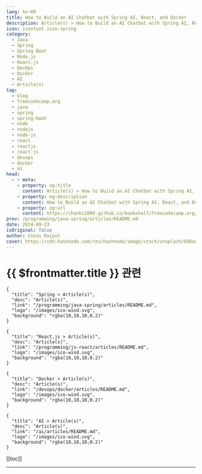 ```yaml
---
lang: ko-KR
title: How to Build an AI Chatbot with Spring AI, React, and Docker
description: Article(s) > How to Build an AI Chatbot with Spring AI, React, and Docker
icon: iconfont icon-spring
category: 
  - Java
  - Spring
  - Spring Boot
  - Node.js
  - React.js
  - DevOps
  - Docker
  - AI
  - Article(s)
tag: 
  - blog
  - freecodecamp.org
  - java
  - spring
  - spring-boot
  - node
  - nodejs
  - node-js
  - react
  - reactjs
  - react-js
  - devops
  - docker
  - ai
head:
  - - meta:
    - property: og:title
      content: Article(s) > How to Build an AI Chatbot with Spring AI, React, and Docker
    - property: og:description
      content: How to Build an AI Chatbot with Spring AI, React, and Docker
    - property: og:url
      content: https://chanhi2000.github.io/bookshelf/freecodecamp.org/ai-chatbot-with-spring-react-docker.html
prev: /programming/java-spring/articles/README.md
date: 2024-09-23
isOriginal: false
author: Vikas Rajput
cover: https://cdn.hashnode.com/res/hashnode/image/stock/unsplash/6UDansS-rPI/upload/d57a180a4cda63056c786838a71c6679.jpeg
---
```


# {{ $frontmatter.title }} 관련

```component VPCard
{
  "title": "Spring > Article(s)",
  "desc": "Article(s)",
  "link": "/programming/java-spring/articles/README.md",
  "logo": "/images/ico-wind.svg",
  "background": "rgba(10,10,10,0.2)"
}
```

```component VPCard
{
  "title": "React.js > Article(s)",
  "desc": "Article(s)",
  "link": "/programming/js-react/articles/README.md",
  "logo": "/images/ico-wind.svg",
  "background": "rgba(10,10,10,0.2)"
}
```

```component VPCard
{
  "title": "Docker > Article(s)",
  "desc": "Article(s)",
  "link": "/devops/docker/articles/README.md",
  "logo": "/images/ico-wind.svg",
  "background": "rgba(10,10,10,0.2)"
}
```

```component VPCard
{
  "title": "AI > Article(s)",
  "desc": "Article(s)",
  "link": "/ai/articles/README.md",
  "logo": "/images/ico-wind.svg",
  "background": "rgba(10,10,10,0.2)"
}
```

[[toc]]

---

<SiteInfo
  name="How to Build an AI Chatbot with Spring AI, React, and Docker"
  desc="Hey Java developers, I’ve got good news: Spring now has official support for building AI applications using the Spring AI module. In this tutorial, we’ll build a chatbot application using Spring Boot, React, Docker, and OpenAI. This app will let user..."
  url="https://freecodecamp.org/news/ai-chatbot-with-spring-react-docker/"
  logo="https://cdn.freecodecamp.org/universal/favicons/favicon.ico"
  preview="https://cdn.hashnode.com/res/hashnode/image/stock/unsplash/6UDansS-rPI/upload/d57a180a4cda63056c786838a71c6679.jpeg"/>

<!-- TODO: 작성 -->

<!-- 
<p>Hey Java developers, I’ve got good news: Spring now has official support for building AI applications using the <a target="_blank" href="https://spring.io/projects/spring-ai">Spring AI</a> module.</p>
<p>In this tutorial, we’ll build a chatbot application using <a target="_blank" href="https://spring.io/projects/spring-boot"><strong>Spring Boot</strong></a>, <a target="_blank" href="https://react.dev/"><strong>React</strong></a>, <a target="_blank" href="https://www.docker.com/"><strong>Docker</strong></a>, and <a target="_blank" href="https://openai.com/"><strong>OpenAI</strong></a>. This app will let users interact with an AI-powered chatbot, ask questions, and receive responses in real time.</p>
<p>The entire source code mentioned in this article is already available on the <a target="_blank" href="https://github.com/vikasrajputin/springboot-react-docker-chatbot">GitHub repository</a>. Feel free to give it a star and fork it to play around.</p>
<p>To give you an idea of what we’ll be building here, this is how the final application will look:</p>
<p><img src="https://cdn.hashnode.com/res/hashnode/image/upload/v1726657239698/5170bf73-b317-4281-bcd1-583454d4113f.png" alt="Chatbot App UI using Spring AI, React, Docker by Vikas Rajput" class="image--center mx-auto" width="729" height="883" loading="lazy"></p>
<p>Are you excited? Let’s build it from scratch!</p>
<h2 id="heading-table-of-contents"><strong>Table of Contents</strong></h2>
<ul>
<li><p><a class="post-section-overview" href="#heading-prerequisites">Prerequisites</a></p>
</li>
<li><p><a class="post-section-overview" href="#heading-get-your-openai-key">Get Your OpenAI key</a></p>
</li>
<li><p><a class="post-section-overview" href="#heading-build-the-rest-api-in-spring-boot">Build the REST API in Spring Boot</a></p>
</li>
<li><p><a class="post-section-overview" href="#heading-build-the-chatui-using-reactjs">Build the ChatUI using Reactjs</a></p>
</li>
<li><p><a class="post-section-overview" href="#heading-how-to-dockerize-the-application">How to Dockerize the Application</a></p>
</li>
<li><p><a class="post-section-overview" href="#heading-run-the-application">Run the Application</a></p>
</li>
<li><p><a class="post-section-overview" href="#heading-congratulations">Congratulations 🎉</a></p>
</li>
</ul>
<h2 id="heading-prerequisites"><strong>Prerequisites</strong></h2>
<p>Before we dive into building the chatbot, here are a few things you’ll need to be familiar with:</p>
<ol>
<li><p>Basic understanding of <strong>Java</strong> and <strong>Spring Boot</strong>.</p>
</li>
<li><p>Basic understanding of <strong>React</strong> and <strong>CSS</strong>.</p>
</li>
<li><p>Install <a target="_blank" href="https://jdk.java.net/java-se-ri/17-MR1">JDK</a>, <a target="_blank" href="https://docs.npmjs.com/downloading-and-installing-node-js-and-npm">Node Package Manager</a> and <a target="_blank" href="https://docs.docker.com/get-started/get-docker/">Docke</a><a target="_blank" href="https://docs.docker.com/desktop/">r</a> onto your machine.</p>
</li>
</ol>
<h2 id="heading-get-your-openai-key"><strong>Get Your OpenAI key</strong></h2>
<p>First, you’ll need to sign up for an <a target="_blank" href="https://platform.openai.com/">OpenAI</a> account if you don’t have one. Once signed in, you’ll be taken to the homepage.</p>
<p>In the top right corner, click the “Dashboard” menu. On the sidebar, click "API Keys," then click the "Create new secret key" button to generate your secret key:</p>
<p><img src="https://cdn.hashnode.com/res/hashnode/image/upload/v1726818120291/5f1681a0-fdbe-401e-ab4b-769fe38d7957.png" alt="How to generate your OpenAI key" class="image--center mx-auto" width="1903" height="537" loading="lazy"></p>
<p>Copy the secret key and save it somewhere safe, as you’ll need it later to connect your app to the OpenAI API.</p>
<p>You can go through the OpenAI <a target="_blank" href="https://platform.openai.com/docs/api-reference/authentication">API reference guide</a> to learn more about how to call the APIs, what requests it accepts, and the responses it gives.</p>
<h2 id="heading-build-the-rest-api-in-spring-boot"><strong>Build the REST API in Spring Boot</strong></h2>
<p>Let’s head over to the <a target="_blank" href="https://start.spring.io/">spring initializer</a> to generate the boilerplate code:</p>
<p><img src="https://cdn.hashnode.com/res/hashnode/image/upload/v1726662395429/cd4b07fd-2597-43bf-8038-1821003125bb.png" alt="Build Spring AI app using the spring initializer" class="image--center mx-auto" width="1511" height="883" loading="lazy"></p>
<p>You can give the group, artifact, name, description, and package you choose. We’ve used Maven as the built tool, Spring boot version 3.3.3, Jar as a packaging option, and Java version 17.</p>
<p>Hit the generate button and the zip will be downloaded. Unzip the files and import them as a Maven project into your favourite IDE (mine is Intellij).</p>
<h3 id="heading-configure-your-openai-key-in-spring">Configure your OpenAI key in Spring</h3>
<p>You can either use the existing <code>application.properties</code> file or create a <code>application.yaml</code> file. I love working with Yaml, so created a <code>application.yaml</code> file where I can place all my Spring Boot configurations.</p>
<p>Add the OpenAIKey, Model, and Temperature to your <code>application.yaml</code> file:</p>
<pre class="language-yaml" tabindex="0"><code class="language-yaml"><span class="token key atrule">spring</span><span class="token punctuation">:</span>
  <span class="token key atrule">ai</span><span class="token punctuation">:</span>
    <span class="token key atrule">openai</span><span class="token punctuation">:</span>
      <span class="token key atrule">chat</span><span class="token punctuation">:</span>
        <span class="token key atrule">options</span><span class="token punctuation">:</span>
          <span class="token key atrule">model</span><span class="token punctuation">:</span> <span class="token string">"gpt-3.5-turbo"</span>
          <span class="token key atrule">temperature</span><span class="token punctuation">:</span> <span class="token string">"0.7"</span>
      <span class="token key atrule">key</span><span class="token punctuation">:</span> <span class="token string">"PUT YOUR OPEN_API_KEY HERE"</span>
</code></pre>
<p>A similar configuration in <code>application.properties</code> may look like as follows:</p>
<pre class="language-basic" tabindex="0"><code class="language-basic">spring.ai.openai.chat.options.model<span class="token operator">=</span>gpt<span class="token operator">-</span><span class="token number">3.5</span><span class="token operator">-</span>turbo
spring.ai.openai.chat.options.temperature<span class="token operator">=</span><span class="token number">0.7</span>
spring.ai.openai.<span class="token keyword">key</span><span class="token operator">=</span><span class="token string">"PUT YOUR OPEN_API_KEY HERE"</span>
</code></pre>
<h3 id="heading-build-the-chatcontroller">Build the ChatController</h3>
<p>Let’s create a <code>GET</code> API with the URL <code>/ai/chat/string</code> and a method to handle the logic:</p>
<pre class="language-java" tabindex="0"><code class="language-java"><span class="token annotation punctuation">@RestController</span>
<span class="token keyword">public</span> <span class="token keyword">class</span> <span class="token class-name">ChatController</span> <span class="token punctuation">{</span>

    <span class="token annotation punctuation">@Autowired</span>
    <span class="token keyword">private</span> <span class="token keyword">final</span> <span class="token class-name">OpenAiChatModel</span> chatModel<span class="token punctuation">;</span>

    <span class="token annotation punctuation">@GetMapping</span><span class="token punctuation">(</span><span class="token string">"/ai/chat/string"</span><span class="token punctuation">)</span>
    <span class="token keyword">public</span> <span class="token class-name">Flux</span><span class="token generics"><span class="token punctuation">&lt;</span><span class="token class-name">String</span><span class="token punctuation">&gt;</span></span> <span class="token function">generateString</span><span class="token punctuation">(</span><span class="token annotation punctuation">@RequestParam</span><span class="token punctuation">(</span>value <span class="token operator">=</span> <span class="token string">"message"</span><span class="token punctuation">,</span> defaultValue <span class="token operator">=</span> <span class="token string">"Tell me a joke"</span><span class="token punctuation">)</span> <span class="token class-name">String</span> message<span class="token punctuation">)</span> <span class="token punctuation">{</span>
        <span class="token keyword">return</span> chatModel<span class="token punctuation">.</span><span class="token function">stream</span><span class="token punctuation">(</span>message<span class="token punctuation">)</span><span class="token punctuation">;</span>
    <span class="token punctuation">}</span>
<span class="token punctuation">}</span>
</code></pre>
<ul>
<li><p>First, we’re adding <code>@RestController</code> to mark the <code>ChatController</code> class as our spring controller</p>
</li>
<li><p>Then, we’re injecting the dependency for the <code>OpenAiChatModel</code> class. It comes out of the box as part of the Spring AI dependency we’ve used.</p>
</li>
<li><p>The <code>OpenAiChatModel</code> comes with a method <code>stream(message)</code> which accepts the prompt as <code>String</code> and returns a <code>String</code> response (technically it’s a <code>Flux</code> of <code>String</code> as we’ve used a Reactive version of the same method).</p>
</li>
<li><p>Internally, <code>OpenAiChatModel.stream(message)</code> will call the OpenAI API and fetch the response from there. The OpenAI call will use the configuration steps mentioned in your <code>application.yaml</code> file, so make sure to use a valid OpenAI key.</p>
</li>
<li><p>We’ve created a method to handle the GET API call, which accepts the message and returns <code>Flux&lt;String&gt;</code> as the response.</p>
</li>
</ul>
<h3 id="heading-build-run-and-test-the-rest-api">Build, Run, and Test the REST API</h3>
<p>Use the maven commands to build and run the Spring Boot application:</p>
<pre class="language-bash" tabindex="0"><code class="language-bash">./mvnw clean <span class="token function">install</span> spring-boot:run
</code></pre>
<p>Ideally, it will run on a <code>8080</code> port unless you’ve customized the port. Make sure to keep that port free to successfully run the application.</p>
<p>You can either use <a target="_blank" href="https://www.postman.com/">Postman</a> or the <a target="_blank" href="https://curl.se/">Curl</a> command to test your REST API:</p>
<pre class="language-bash" tabindex="0"><code class="language-bash"><span class="token function">curl</span> <span class="token parameter variable">--location</span> <span class="token string">'http://localhost:8080/ai/chat/string?message=How%20are%20you%3F'</span>
</code></pre>
<h2 id="heading-build-the-chatui-using-reactjs">Build the ChatUI using React.js</h2>
<p>We will be making it super simple and easy for the sake of this tutorial, so pardon me if I don’t follow any React best practices.</p>
<h3 id="heading-create-appjs-to-manage-the-chatui-form">Create <code>App.js</code> to Manage the ChatUI Form</h3>
<p>We’ll be using <code>useState</code> to manage the state:</p>
<pre class="language-js" tabindex="0"><code class="language-js"><span class="token keyword">const</span> <span class="token punctuation">[</span>messages<span class="token punctuation">,</span> setMessages<span class="token punctuation">]</span> <span class="token operator">=</span> <span class="token function">useState</span><span class="token punctuation">(</span><span class="token punctuation">[</span><span class="token punctuation">]</span><span class="token punctuation">)</span><span class="token punctuation">;</span>
<span class="token keyword">const</span> <span class="token punctuation">[</span>input<span class="token punctuation">,</span> setInput<span class="token punctuation">]</span> <span class="token operator">=</span> <span class="token function">useState</span><span class="token punctuation">(</span><span class="token string">''</span><span class="token punctuation">)</span><span class="token punctuation">;</span>
<span class="token keyword">const</span> <span class="token punctuation">[</span>loading<span class="token punctuation">,</span> setLoading<span class="token punctuation">]</span> <span class="token operator">=</span> <span class="token function">useState</span><span class="token punctuation">(</span><span class="token boolean">false</span><span class="token punctuation">)</span><span class="token punctuation">;</span>
</code></pre>
<ul>
<li><p><code>messages</code>: It will store all the messages in the chat. Each message has a <code>text</code> and a <code>sender</code> (either 'user' or 'ai').</p>
</li>
<li><p><code>input</code>: To hold what the user is typing in the text box.</p>
</li>
<li><p><code>loading</code>: This state is set to <code>true</code> while the chatbot is waiting for a response from the AI, and <code>false</code> when the response is received.</p>
</li>
</ul>
<p>Let’s create a function <code>handleSend</code> and call it when the user sends a message by clicking a button or pressing Enter:</p>
<pre class="language-js" tabindex="0"><code class="language-js"><span class="token keyword">const</span> <span class="token function-variable function">handleSend</span> <span class="token operator">=</span> <span class="token keyword">async</span> <span class="token punctuation">(</span><span class="token punctuation">)</span> <span class="token operator">=&gt;</span> <span class="token punctuation">{</span>
    <span class="token keyword">if</span> <span class="token punctuation">(</span>input<span class="token punctuation">.</span><span class="token function">trim</span><span class="token punctuation">(</span><span class="token punctuation">)</span> <span class="token operator">===</span> <span class="token string">''</span><span class="token punctuation">)</span> <span class="token keyword">return</span><span class="token punctuation">;</span>

    <span class="token keyword">const</span> newMessage <span class="token operator">=</span> <span class="token punctuation">{</span> <span class="token literal-property property">text</span><span class="token operator">:</span> input<span class="token punctuation">,</span> <span class="token literal-property property">sender</span><span class="token operator">:</span> <span class="token string">'user'</span> <span class="token punctuation">}</span><span class="token punctuation">;</span>
    <span class="token function">setMessages</span><span class="token punctuation">(</span><span class="token punctuation">[</span><span class="token operator">...</span>messages<span class="token punctuation">,</span> newMessage<span class="token punctuation">]</span><span class="token punctuation">)</span><span class="token punctuation">;</span>
    <span class="token function">setInput</span><span class="token punctuation">(</span><span class="token string">''</span><span class="token punctuation">)</span><span class="token punctuation">;</span>
    <span class="token function">setLoading</span><span class="token punctuation">(</span><span class="token boolean">true</span><span class="token punctuation">)</span><span class="token punctuation">;</span>

    <span class="token keyword">try</span> <span class="token punctuation">{</span>
        <span class="token keyword">const</span> response <span class="token operator">=</span> <span class="token keyword">await</span> axios<span class="token punctuation">.</span><span class="token function">get</span><span class="token punctuation">(</span><span class="token string">'http://localhost:8080/ai/chat/string?message='</span> <span class="token operator">+</span> input<span class="token punctuation">)</span><span class="token punctuation">;</span>
        <span class="token keyword">const</span> aiMessage <span class="token operator">=</span> <span class="token punctuation">{</span> <span class="token literal-property property">text</span><span class="token operator">:</span> response<span class="token punctuation">.</span>data<span class="token punctuation">,</span> <span class="token literal-property property">sender</span><span class="token operator">:</span> <span class="token string">'ai'</span> <span class="token punctuation">}</span><span class="token punctuation">;</span>
        <span class="token function">setMessages</span><span class="token punctuation">(</span><span class="token punctuation">[</span><span class="token operator">...</span>messages<span class="token punctuation">,</span> newMessage<span class="token punctuation">,</span> aiMessage<span class="token punctuation">]</span><span class="token punctuation">)</span><span class="token punctuation">;</span>
    <span class="token punctuation">}</span> <span class="token keyword">catch</span> <span class="token punctuation">(</span>error<span class="token punctuation">)</span> <span class="token punctuation">{</span>
        console<span class="token punctuation">.</span><span class="token function">error</span><span class="token punctuation">(</span><span class="token string">"Error fetching AI response"</span><span class="token punctuation">,</span> error<span class="token punctuation">)</span><span class="token punctuation">;</span>
    <span class="token punctuation">}</span> <span class="token keyword">finally</span> <span class="token punctuation">{</span>
        <span class="token function">setLoading</span><span class="token punctuation">(</span><span class="token boolean">false</span><span class="token punctuation">)</span><span class="token punctuation">;</span>
    <span class="token punctuation">}</span>
<span class="token punctuation">}</span><span class="token punctuation">;</span>
</code></pre>
<p>Here’s what happens step by step:</p>
<ul>
<li><p><strong>Check empty input</strong>: If the input field is empty, the function returns early (nothing is sent).</p>
</li>
<li><p><strong>New message from the user</strong>: A new message is added to the <code>messages</code> array. This message has the <code>text</code> (whatever the user typed) and is marked as being sent by the 'user'.</p>
</li>
<li><p><strong>Reset input</strong>: The input field is cleared after the message is sent.</p>
</li>
<li><p><strong>Start loading</strong>: While waiting for the AI to respond, <code>loading</code> is set to <code>true</code> to show a loading indicator.</p>
</li>
<li><p><strong>Make API request</strong>: The code is used <code>axios</code> to request the AI chatbot API, passing the user's message. When the response comes back, a new message from the AI is added to the chat.</p>
</li>
<li><p><strong>Error handling</strong>: If there is a problem getting the AI’s response, an error is logged to the console.</p>
</li>
<li><p><strong>Stop loading</strong>: Finally, the loading state is turned off.</p>
</li>
</ul>
<p>Let’s write a function to update the <code>input</code> state whenever the user types something in the input field:</p>
<pre class="language-js" tabindex="0"><code class="language-js"><span class="token keyword">const</span> <span class="token function-variable function">handleInputChange</span> <span class="token operator">=</span> <span class="token punctuation">(</span><span class="token parameter">e</span><span class="token punctuation">)</span> <span class="token operator">=&gt;</span> <span class="token punctuation">{</span>
    <span class="token function">setInput</span><span class="token punctuation">(</span>e<span class="token punctuation">.</span>target<span class="token punctuation">.</span>value<span class="token punctuation">)</span><span class="token punctuation">;</span>
<span class="token punctuation">}</span><span class="token punctuation">;</span>
</code></pre>
<p>Next, let’s create a function to check if the user presses the Enter key. If they do, it calls <code>handleSend()</code> to send the message:</p>
<pre class="language-js" tabindex="0"><code class="language-js"><span class="token keyword">const</span> <span class="token function-variable function">handleKeyPress</span> <span class="token operator">=</span> <span class="token punctuation">(</span><span class="token parameter">e</span><span class="token punctuation">)</span> <span class="token operator">=&gt;</span> <span class="token punctuation">{</span>
    <span class="token keyword">if</span> <span class="token punctuation">(</span>e<span class="token punctuation">.</span>key <span class="token operator">===</span> <span class="token string">'Enter'</span><span class="token punctuation">)</span> <span class="token punctuation">{</span>
        <span class="token function">handleSend</span><span class="token punctuation">(</span><span class="token punctuation">)</span><span class="token punctuation">;</span>
    <span class="token punctuation">}</span>
<span class="token punctuation">}</span><span class="token punctuation">;</span>
</code></pre>
<p>Now let’s create UI elements to render the chat messages:</p>
<pre class="language-js" tabindex="0"><code class="language-js"><span class="token punctuation">{</span>messages<span class="token punctuation">.</span><span class="token function">map</span><span class="token punctuation">(</span><span class="token punctuation">(</span><span class="token parameter">message<span class="token punctuation">,</span> index</span><span class="token punctuation">)</span> <span class="token operator">=&gt;</span> <span class="token punctuation">(</span>
    <span class="token operator">&lt;</span>div key<span class="token operator">=</span><span class="token punctuation">{</span>index<span class="token punctuation">}</span> className<span class="token operator">=</span><span class="token punctuation">{</span><span class="token template-string"><span class="token template-punctuation string">`</span><span class="token string">message-container </span><span class="token interpolation"><span class="token interpolation-punctuation punctuation">${</span>message<span class="token punctuation">.</span>sender<span class="token interpolation-punctuation punctuation">}</span></span><span class="token template-punctuation string">`</span></span><span class="token punctuation">}</span><span class="token operator">&gt;</span>
        <span class="token operator">&lt;</span>img
            src<span class="token operator">=</span><span class="token punctuation">{</span>message<span class="token punctuation">.</span>sender <span class="token operator">===</span> <span class="token string">'user'</span> <span class="token operator">?</span> <span class="token string">'user-icon.png'</span> <span class="token operator">:</span> <span class="token string">'ai-assistant.png'</span><span class="token punctuation">}</span>
            alt<span class="token operator">=</span><span class="token punctuation">{</span><span class="token template-string"><span class="token template-punctuation string">`</span><span class="token interpolation"><span class="token interpolation-punctuation punctuation">${</span>message<span class="token punctuation">.</span>sender<span class="token interpolation-punctuation punctuation">}</span></span><span class="token string"> avatar</span><span class="token template-punctuation string">`</span></span><span class="token punctuation">}</span>
            className<span class="token operator">=</span><span class="token string">"avatar"</span>
        <span class="token operator">/</span><span class="token operator">&gt;</span>
        <span class="token operator">&lt;</span>div className<span class="token operator">=</span><span class="token punctuation">{</span><span class="token template-string"><span class="token template-punctuation string">`</span><span class="token string">message </span><span class="token interpolation"><span class="token interpolation-punctuation punctuation">${</span>message<span class="token punctuation">.</span>sender<span class="token interpolation-punctuation punctuation">}</span></span><span class="token template-punctuation string">`</span></span><span class="token punctuation">}</span><span class="token operator">&gt;</span>
            <span class="token punctuation">{</span>message<span class="token punctuation">.</span>text<span class="token punctuation">}</span>
        <span class="token operator">&lt;</span><span class="token operator">/</span>div<span class="token operator">&gt;</span>
    <span class="token operator">&lt;</span><span class="token operator">/</span>div<span class="token operator">&gt;</span>
<span class="token punctuation">)</span><span class="token punctuation">)</span><span class="token punctuation">}</span>
</code></pre>
<p>This block renders all the messages in the chat:</p>
<ul>
<li><p><strong>Mapping through messages</strong>: Each message is displayed as a <code>div</code> using <code>.map()</code>.</p>
</li>
<li><p><strong>Message styling</strong>: The class name of the message changes based on who the sender is (<code>user</code> or <code>ai</code>), making it clear who sent the message.</p>
</li>
<li><p><strong>Avatar images</strong>: Each message shows a small avatar, with a different image for the user and the AI.</p>
</li>
</ul>
<p>Let’s create some logic to show the loader based on a flag:</p>
<pre class="language-js" tabindex="0"><code class="language-js"><span class="token punctuation">{</span>loading <span class="token operator">&amp;&amp;</span> <span class="token punctuation">(</span>
    <span class="token operator">&lt;</span>div className<span class="token operator">=</span><span class="token string">"message-container ai"</span><span class="token operator">&gt;</span>
        <span class="token operator">&lt;</span>img src<span class="token operator">=</span><span class="token string">"ai-assistant.png"</span> alt<span class="token operator">=</span><span class="token string">"AI avatar"</span> className<span class="token operator">=</span><span class="token string">"avatar"</span> <span class="token operator">/</span><span class="token operator">&gt;</span>
        <span class="token operator">&lt;</span>div className<span class="token operator">=</span><span class="token string">"message ai"</span><span class="token operator">&gt;</span><span class="token operator">...</span><span class="token operator">&lt;</span><span class="token operator">/</span>div<span class="token operator">&gt;</span>
    <span class="token operator">&lt;</span><span class="token operator">/</span>div<span class="token operator">&gt;</span>
<span class="token punctuation">)</span><span class="token punctuation">}</span>
</code></pre>
<p>While the AI is thinking (when <code>loading</code> is <code>true</code>), we show a loading message (<code>...</code>) so the user knows a response is coming soon.</p>
<p>At last, create a button to click the message send button:</p>
<pre class="language-jsx" tabindex="0"><code class="language-jsx"><span class="token tag"><span class="token tag"><span class="token punctuation">&lt;</span>button</span> <span class="token attr-name">onClick</span><span class="token script language-javascript"><span class="token script-punctuation punctuation">=</span><span class="token punctuation">{</span>handleSend<span class="token punctuation">}</span></span><span class="token punctuation">&gt;</span></span><span class="token plain-text">
    </span><span class="token tag"><span class="token tag"><span class="token punctuation">&lt;</span><span class="token class-name">FaPaperPlane</span></span> <span class="token punctuation">/&gt;</span></span><span class="token plain-text">
</span><span class="token tag"><span class="token tag"><span class="token punctuation">&lt;/</span>button</span><span class="token punctuation">&gt;</span></span>
</code></pre>
<p>This button triggers the <code>handleSend()</code> function when clicked. The icon used here is a <a target="_blank" href="https://react-icons.github.io/react-icons/icons/fa/">paper plane</a>, which is common for "send" buttons.</p>
<p>The full <code>Chatbot.js</code> looks as below:</p>
<pre class="language-javascript" tabindex="0"><code class="language-javascript"><span class="token keyword">import</span> React<span class="token punctuation">,</span> <span class="token punctuation">{</span> useState <span class="token punctuation">}</span> <span class="token keyword">from</span> <span class="token string">'react'</span><span class="token punctuation">;</span>
<span class="token keyword">import</span> axios <span class="token keyword">from</span> <span class="token string">'axios'</span><span class="token punctuation">;</span>
<span class="token keyword">import</span> <span class="token punctuation">{</span> FaPaperPlane <span class="token punctuation">}</span> <span class="token keyword">from</span> <span class="token string">'react-icons/fa'</span><span class="token punctuation">;</span>
<span class="token keyword">import</span> <span class="token string">'./Chatbot.css'</span><span class="token punctuation">;</span>

<span class="token keyword">const</span> <span class="token function-variable function">Chatbot</span> <span class="token operator">=</span> <span class="token punctuation">(</span><span class="token punctuation">)</span> <span class="token operator">=&gt;</span> <span class="token punctuation">{</span>
    <span class="token keyword">const</span> <span class="token punctuation">[</span>messages<span class="token punctuation">,</span> setMessages<span class="token punctuation">]</span> <span class="token operator">=</span> <span class="token function">useState</span><span class="token punctuation">(</span><span class="token punctuation">[</span><span class="token punctuation">]</span><span class="token punctuation">)</span><span class="token punctuation">;</span>
    <span class="token keyword">const</span> <span class="token punctuation">[</span>input<span class="token punctuation">,</span> setInput<span class="token punctuation">]</span> <span class="token operator">=</span> <span class="token function">useState</span><span class="token punctuation">(</span><span class="token string">''</span><span class="token punctuation">)</span><span class="token punctuation">;</span>
    <span class="token keyword">const</span> <span class="token punctuation">[</span>loading<span class="token punctuation">,</span> setLoading<span class="token punctuation">]</span> <span class="token operator">=</span> <span class="token function">useState</span><span class="token punctuation">(</span><span class="token boolean">false</span><span class="token punctuation">)</span><span class="token punctuation">;</span>

    <span class="token keyword">const</span> <span class="token function-variable function">handleSend</span> <span class="token operator">=</span> <span class="token keyword">async</span> <span class="token punctuation">(</span><span class="token punctuation">)</span> <span class="token operator">=&gt;</span> <span class="token punctuation">{</span>
        <span class="token keyword">if</span> <span class="token punctuation">(</span>input<span class="token punctuation">.</span><span class="token function">trim</span><span class="token punctuation">(</span><span class="token punctuation">)</span> <span class="token operator">===</span> <span class="token string">''</span><span class="token punctuation">)</span> <span class="token keyword">return</span><span class="token punctuation">;</span>

        <span class="token keyword">const</span> newMessage <span class="token operator">=</span> <span class="token punctuation">{</span> <span class="token literal-property property">text</span><span class="token operator">:</span> input<span class="token punctuation">,</span> <span class="token literal-property property">sender</span><span class="token operator">:</span> <span class="token string">'user'</span> <span class="token punctuation">}</span><span class="token punctuation">;</span>
        <span class="token function">setMessages</span><span class="token punctuation">(</span><span class="token punctuation">[</span><span class="token operator">...</span>messages<span class="token punctuation">,</span> newMessage<span class="token punctuation">]</span><span class="token punctuation">)</span><span class="token punctuation">;</span>
        <span class="token function">setInput</span><span class="token punctuation">(</span><span class="token string">''</span><span class="token punctuation">)</span><span class="token punctuation">;</span>
        <span class="token function">setLoading</span><span class="token punctuation">(</span><span class="token boolean">true</span><span class="token punctuation">)</span><span class="token punctuation">;</span>

        <span class="token keyword">try</span> <span class="token punctuation">{</span>
            <span class="token keyword">const</span> response <span class="token operator">=</span> <span class="token keyword">await</span> axios<span class="token punctuation">.</span><span class="token function">get</span><span class="token punctuation">(</span><span class="token string">'http://localhost:8080/ai/chat/string?message='</span> <span class="token operator">+</span> input<span class="token punctuation">)</span><span class="token punctuation">;</span>
            <span class="token keyword">const</span> aiMessage <span class="token operator">=</span> <span class="token punctuation">{</span> <span class="token literal-property property">text</span><span class="token operator">:</span> response<span class="token punctuation">.</span>data<span class="token punctuation">,</span> <span class="token literal-property property">sender</span><span class="token operator">:</span> <span class="token string">'ai'</span> <span class="token punctuation">}</span><span class="token punctuation">;</span>
            <span class="token function">setMessages</span><span class="token punctuation">(</span><span class="token punctuation">[</span><span class="token operator">...</span>messages<span class="token punctuation">,</span> newMessage<span class="token punctuation">,</span> aiMessage<span class="token punctuation">]</span><span class="token punctuation">)</span><span class="token punctuation">;</span>
        <span class="token punctuation">}</span> <span class="token keyword">catch</span> <span class="token punctuation">(</span>error<span class="token punctuation">)</span> <span class="token punctuation">{</span>
            console<span class="token punctuation">.</span><span class="token function">error</span><span class="token punctuation">(</span><span class="token string">"Error fetching AI response"</span><span class="token punctuation">,</span> error<span class="token punctuation">)</span><span class="token punctuation">;</span>
        <span class="token punctuation">}</span> <span class="token keyword">finally</span> <span class="token punctuation">{</span>
            <span class="token function">setLoading</span><span class="token punctuation">(</span><span class="token boolean">false</span><span class="token punctuation">)</span><span class="token punctuation">;</span>
        <span class="token punctuation">}</span>
    <span class="token punctuation">}</span><span class="token punctuation">;</span>

    <span class="token keyword">const</span> <span class="token function-variable function">handleInputChange</span> <span class="token operator">=</span> <span class="token punctuation">(</span><span class="token parameter">e</span><span class="token punctuation">)</span> <span class="token operator">=&gt;</span> <span class="token punctuation">{</span>
        <span class="token function">setInput</span><span class="token punctuation">(</span>e<span class="token punctuation">.</span>target<span class="token punctuation">.</span>value<span class="token punctuation">)</span><span class="token punctuation">;</span>
    <span class="token punctuation">}</span><span class="token punctuation">;</span>

    <span class="token keyword">const</span> <span class="token function-variable function">handleKeyPress</span> <span class="token operator">=</span> <span class="token punctuation">(</span><span class="token parameter">e</span><span class="token punctuation">)</span> <span class="token operator">=&gt;</span> <span class="token punctuation">{</span>
        <span class="token keyword">if</span> <span class="token punctuation">(</span>e<span class="token punctuation">.</span>key <span class="token operator">===</span> <span class="token string">'Enter'</span><span class="token punctuation">)</span> <span class="token punctuation">{</span>
            <span class="token function">handleSend</span><span class="token punctuation">(</span><span class="token punctuation">)</span><span class="token punctuation">;</span>
        <span class="token punctuation">}</span>
    <span class="token punctuation">}</span><span class="token punctuation">;</span>

    <span class="token keyword">return</span> <span class="token punctuation">(</span>
        <span class="token operator">&lt;</span>div className<span class="token operator">=</span><span class="token string">"chatbot-container"</span><span class="token operator">&gt;</span>
            <span class="token operator">&lt;</span>div className<span class="token operator">=</span><span class="token string">"chat-header"</span><span class="token operator">&gt;</span>
                <span class="token operator">&lt;</span>img src<span class="token operator">=</span><span class="token string">"ChatBot.png"</span> alt<span class="token operator">=</span><span class="token string">"Chatbot Logo"</span> className<span class="token operator">=</span><span class="token string">"chat-logo"</span> <span class="token operator">/</span><span class="token operator">&gt;</span>
                <span class="token operator">&lt;</span>div className<span class="token operator">=</span><span class="token string">"breadcrumb"</span><span class="token operator">&gt;</span>Home <span class="token operator">&amp;</span>gt<span class="token punctuation">;</span> Chat<span class="token operator">&lt;</span><span class="token operator">/</span>div<span class="token operator">&gt;</span>
            <span class="token operator">&lt;</span><span class="token operator">/</span>div<span class="token operator">&gt;</span>
            <span class="token operator">&lt;</span>div className<span class="token operator">=</span><span class="token string">"chatbox"</span><span class="token operator">&gt;</span>
                <span class="token punctuation">{</span>messages<span class="token punctuation">.</span><span class="token function">map</span><span class="token punctuation">(</span><span class="token punctuation">(</span><span class="token parameter">message<span class="token punctuation">,</span> index</span><span class="token punctuation">)</span> <span class="token operator">=&gt;</span> <span class="token punctuation">(</span>
                    <span class="token operator">&lt;</span>div key<span class="token operator">=</span><span class="token punctuation">{</span>index<span class="token punctuation">}</span> className<span class="token operator">=</span><span class="token punctuation">{</span><span class="token template-string"><span class="token template-punctuation string">`</span><span class="token string">message-container </span><span class="token interpolation"><span class="token interpolation-punctuation punctuation">${</span>message<span class="token punctuation">.</span>sender<span class="token interpolation-punctuation punctuation">}</span></span><span class="token template-punctuation string">`</span></span><span class="token punctuation">}</span><span class="token operator">&gt;</span>
                        <span class="token operator">&lt;</span>img
                            src<span class="token operator">=</span><span class="token punctuation">{</span>message<span class="token punctuation">.</span>sender <span class="token operator">===</span> <span class="token string">'user'</span> <span class="token operator">?</span> <span class="token string">'user-icon.png'</span> <span class="token operator">:</span> <span class="token string">'ai-assistant.png'</span><span class="token punctuation">}</span>
                            alt<span class="token operator">=</span><span class="token punctuation">{</span><span class="token template-string"><span class="token template-punctuation string">`</span><span class="token interpolation"><span class="token interpolation-punctuation punctuation">${</span>message<span class="token punctuation">.</span>sender<span class="token interpolation-punctuation punctuation">}</span></span><span class="token string"> avatar</span><span class="token template-punctuation string">`</span></span><span class="token punctuation">}</span>
                            className<span class="token operator">=</span><span class="token string">"avatar"</span>
                        <span class="token operator">/</span><span class="token operator">&gt;</span>
                        <span class="token operator">&lt;</span>div className<span class="token operator">=</span><span class="token punctuation">{</span><span class="token template-string"><span class="token template-punctuation string">`</span><span class="token string">message </span><span class="token interpolation"><span class="token interpolation-punctuation punctuation">${</span>message<span class="token punctuation">.</span>sender<span class="token interpolation-punctuation punctuation">}</span></span><span class="token template-punctuation string">`</span></span><span class="token punctuation">}</span><span class="token operator">&gt;</span>
                            <span class="token punctuation">{</span>message<span class="token punctuation">.</span>text<span class="token punctuation">}</span>
                        <span class="token operator">&lt;</span><span class="token operator">/</span>div<span class="token operator">&gt;</span>
                    <span class="token operator">&lt;</span><span class="token operator">/</span>div<span class="token operator">&gt;</span>
                <span class="token punctuation">)</span><span class="token punctuation">)</span><span class="token punctuation">}</span>
                <span class="token punctuation">{</span>loading <span class="token operator">&amp;&amp;</span> <span class="token punctuation">(</span>
                    <span class="token operator">&lt;</span>div className<span class="token operator">=</span><span class="token string">"message-container ai"</span><span class="token operator">&gt;</span>
                        <span class="token operator">&lt;</span>img src<span class="token operator">=</span><span class="token string">"ai-assistant.png"</span> alt<span class="token operator">=</span><span class="token string">"AI avatar"</span> className<span class="token operator">=</span><span class="token string">"avatar"</span> <span class="token operator">/</span><span class="token operator">&gt;</span>
                        <span class="token operator">&lt;</span>div className<span class="token operator">=</span><span class="token string">"message ai"</span><span class="token operator">&gt;</span><span class="token operator">...</span><span class="token operator">&lt;</span><span class="token operator">/</span>div<span class="token operator">&gt;</span>
                    <span class="token operator">&lt;</span><span class="token operator">/</span>div<span class="token operator">&gt;</span>
                <span class="token punctuation">)</span><span class="token punctuation">}</span>
            <span class="token operator">&lt;</span><span class="token operator">/</span>div<span class="token operator">&gt;</span>
            <span class="token operator">&lt;</span>div className<span class="token operator">=</span><span class="token string">"input-container"</span><span class="token operator">&gt;</span>
                <span class="token operator">&lt;</span>input
                    type<span class="token operator">=</span><span class="token string">"text"</span>
                    value<span class="token operator">=</span><span class="token punctuation">{</span>input<span class="token punctuation">}</span>
                    onChange<span class="token operator">=</span><span class="token punctuation">{</span>handleInputChange<span class="token punctuation">}</span>
                    onKeyPress<span class="token operator">=</span><span class="token punctuation">{</span>handleKeyPress<span class="token punctuation">}</span>
                    placeholder<span class="token operator">=</span><span class="token string">"Type your message..."</span>
                <span class="token operator">/</span><span class="token operator">&gt;</span>
                <span class="token operator">&lt;</span>button onClick<span class="token operator">=</span><span class="token punctuation">{</span>handleSend<span class="token punctuation">}</span><span class="token operator">&gt;</span>
                    <span class="token operator">&lt;</span>FaPaperPlane <span class="token operator">/</span><span class="token operator">&gt;</span>
                <span class="token operator">&lt;</span><span class="token operator">/</span>button<span class="token operator">&gt;</span>
            <span class="token operator">&lt;</span><span class="token operator">/</span>div<span class="token operator">&gt;</span>
        <span class="token operator">&lt;</span><span class="token operator">/</span>div<span class="token operator">&gt;</span>
    <span class="token punctuation">)</span><span class="token punctuation">;</span>
<span class="token punctuation">}</span><span class="token punctuation">;</span>

<span class="token keyword">export</span> <span class="token keyword">default</span> Chatbot<span class="token punctuation">;</span>
</code></pre>
<p>Use <code>&lt;Chatbot/&gt;</code> inside the <code>App.js</code> to load the Chatbot UI:</p>
<pre class="language-javascript" tabindex="0"><code class="language-javascript"><span class="token keyword">function</span> <span class="token function">App</span><span class="token punctuation">(</span><span class="token punctuation">)</span> <span class="token punctuation">{</span>
  <span class="token keyword">return</span> <span class="token punctuation">(</span>
    <span class="token operator">&lt;</span>div className<span class="token operator">=</span><span class="token string">"App"</span><span class="token operator">&gt;</span>
            <span class="token operator">&lt;</span>Chatbot <span class="token operator">/</span><span class="token operator">&gt;</span>
        <span class="token operator">&lt;</span><span class="token operator">/</span>div<span class="token operator">&gt;</span>
  <span class="token punctuation">)</span><span class="token punctuation">;</span>
<span class="token punctuation">}</span>
</code></pre>
<p>Along with this, we’re also using CSS to make our chatbot a little more beautiful. You can refer to <a target="_blank" href="https://github.com/vikasrajputin/springboot-react-docker-chatbot/blob/main/chatbot-ui/src/App.css">App.css</a> and <a target="_blank" href="https://github.com/vikasrajputin/springboot-react-docker-chatbot/blob/main/chatbot-ui/src/Chatbot.css">Chatbot.css</a> for that.</p>
<h3 id="heading-run-the-frontend">Run the Frontend</h3>
<p>Use the <code>npm</code> command to run the application:</p>
<pre class="language-bash" tabindex="0"><code class="language-bash"><span class="token function">npm</span> start
</code></pre>
<p>This should run the frontend on the URL <code>http://localhost:3000</code>. The application is good to be tested now.</p>
<p>But running the backend and frontend separately is a bit of a hassle. So let’s use Docker to make the entire build process easier.</p>
<h2 id="heading-how-to-dockerize-the-application"><strong>How to Dockerize th</strong>e Applic<strong>ation</strong></h2>
<p>Let’s dockerize the entire application to help bundle and ship it anywhere hassle-free. You can install and configure Docker from the <a target="_blank" href="https://docs.docker.com/get-started/get-docker/">official Docker website</a>.</p>
<h3 id="heading-dockerize-the-backend">Dockerize the Backend</h3>
<p>The backend of our chatbot is built with Spring Boot, so we will create a <code>Dockerfile</code> that builds the Spring Boot app into an executable JAR file and runs it in a container.</p>
<p>Let’s write the <code>Dockerfile</code> for it:</p>
<pre class="language-dockerfile" tabindex="0"><code class="language-dockerfile"><span class="token comment"># Start with an official image that has Java installed</span>
<span class="token instruction"><span class="token keyword">FROM</span> openjdk:17-jdk-alpine</span>

<span class="token comment"># Set the working directory inside the container</span>
<span class="token instruction"><span class="token keyword">WORKDIR</span> /app</span>

<span class="token comment"># Copy the Maven/Gradle build file and source code into the container</span>
<span class="token instruction"><span class="token keyword">COPY</span> target/chatbot-backend.jar /app/chatbot-backend.jar</span>

<span class="token comment"># Expose the application’s port</span>
<span class="token instruction"><span class="token keyword">EXPOSE</span> 8080</span>

<span class="token comment"># Command to run the Spring Boot app</span>
<span class="token instruction"><span class="token keyword">CMD</span> [<span class="token string">"java"</span>, <span class="token string">"-jar"</span>, <span class="token string">"chatbot-backend.jar"</span>]</span>
</code></pre>
<ul>
<li><p><code>FROM openjdk:17-jdk-alpine</code>: This specifies that the container should be based on a lightweight Alpine Linux image that includes JDK 17, which is needed to run Spring Boot.</p>
</li>
<li><p><code>WORKDIR /app</code>: Sets the working directory inside the container to <code>/app</code>, where our application files will live.</p>
</li>
<li><p><code>COPY target/chatbot-backend.jar /app/chatbot-backend.jar</code>: Copies the built JAR file from your local machine (usually in the <code>target</code> folder after building the project with Maven or Gradle) into the container.</p>
</li>
<li><p><code>EXPOSE 8080</code>: This tells Docker that the application will listen for requests on port 8080.</p>
</li>
<li><p><code>CMD ["java", "-jar", "chatbot-backend.jar"]</code>: This specifies the command that will run when the container starts. It runs the JAR file that launches the Spring Boot app.</p>
</li>
</ul>
<h3 id="heading-dockerize-the-frontend">Dockerize the Frontend</h3>
<p>The front end of our chatbot is built using React, and we can Dockerize it by creating a Dockerfile that installs the necessary dependencies, builds the app, and serves it using a lightweight web server like NGINX.</p>
<p>Let’s write the <code>Dockerfile</code> for the React frontend:</p>
<pre class="language-dockerfile" tabindex="0"><code class="language-dockerfile"><span class="token comment"># Use a Node image to build the React app</span>
<span class="token instruction"><span class="token keyword">FROM</span> node:16-alpine <span class="token keyword">AS</span> build</span>

<span class="token comment"># Set the working directory inside the container</span>
<span class="token instruction"><span class="token keyword">WORKDIR</span> /app</span>

<span class="token comment"># Copy the package.json and install the dependencies</span>
<span class="token instruction"><span class="token keyword">COPY</span> package.json package-lock.json ./</span>
<span class="token instruction"><span class="token keyword">RUN</span> npm install</span>

<span class="token comment"># Copy the rest of the application code and build it</span>
<span class="token instruction"><span class="token keyword">COPY</span> . .</span>
<span class="token instruction"><span class="token keyword">RUN</span> npm run build</span>

<span class="token comment"># Use a lightweight NGINX server to serve the built app</span>
<span class="token instruction"><span class="token keyword">FROM</span> nginx:alpine</span>
<span class="token instruction"><span class="token keyword">COPY</span> <span class="token options"><span class="token property">--from</span><span class="token punctuation">=</span><span class="token string">build</span></span> /app/build /usr/share/nginx/html</span>

<span class="token comment"># Expose port 80 for the web traffic</span>
<span class="token instruction"><span class="token keyword">EXPOSE</span> 80</span>

<span class="token comment"># Start NGINX</span>
<span class="token instruction"><span class="token keyword">CMD</span> [<span class="token string">"nginx"</span>, <span class="token string">"-g"</span>, <span class="token string">"daemon off;"</span>]</span>
</code></pre>
<ul>
<li><p><code>FROM node:16-alpine AS build</code>: This uses a lightweight Node.js image to build the React app. We install all dependencies and build the app inside this container.</p>
</li>
<li><p><code>WORKDIR /app</code>: Sets the working directory inside the container to <code>/app</code>.</p>
</li>
<li><p><code>COPY package.json package-lock.json ./</code>: Copies <code>package.json</code> and <code>package-lock.json</code> to install dependencies.</p>
</li>
<li><p><code>RUN npm install</code>: Installs the dependencies listed in the package.json.</p>
</li>
<li><p><code>COPY . .</code>: Copies all the frontend source code into the container.</p>
</li>
<li><p><code>RUN npm run build</code>: Builds the React application. The built files will be in a <code>build</code> folder.</p>
</li>
<li><p><code>FROM nginx:alpine</code>: After building the app, this line starts a new container based on the <code>nginx</code> web server.</p>
</li>
<li><p><code>COPY --from=build /app/build /usr/share/nginx/html</code>: Copies the built React app from the first container into the nginx container, placing it in the default folder where NGINX serves files.</p>
</li>
<li><p><code>EXPOSE 80</code>: This exposes port 80, which NGINX uses to serve web traffic.</p>
</li>
<li><p><code>CMD ["nginx", "-g", "daemon off;"]</code>: This starts the NGINX server in the foreground to serve your React app.</p>
</li>
</ul>
<h3 id="heading-docker-compose-to-run-both">Docker Compose to Run Both</h3>
<p>Now that we have separate Dockerfiles for the frontend and backend, we’ll use <code>docker-compose</code> to orchestrate running both containers at once.</p>
<p>Let’s write the <code>docker-compose.yml</code> file inside the root directory of the project:</p>
<pre class="language-yaml" tabindex="0"><code class="language-yaml"><span class="token key atrule">version</span><span class="token punctuation">:</span> <span class="token string">'3'</span>
<span class="token key atrule">services</span><span class="token punctuation">:</span>
  <span class="token key atrule">backend</span><span class="token punctuation">:</span>
    <span class="token key atrule">build</span><span class="token punctuation">:</span> ./backend
    <span class="token key atrule">ports</span><span class="token punctuation">:</span>
      <span class="token punctuation">-</span> <span class="token string">"8080:8080"</span>
    <span class="token key atrule">networks</span><span class="token punctuation">:</span>
      <span class="token punctuation">-</span> chatbot<span class="token punctuation">-</span>network

  <span class="token key atrule">frontend</span><span class="token punctuation">:</span>
    <span class="token key atrule">build</span><span class="token punctuation">:</span> ./frontend
    <span class="token key atrule">ports</span><span class="token punctuation">:</span>
      <span class="token punctuation">-</span> <span class="token string">"3000:80"</span>
    <span class="token key atrule">depends_on</span><span class="token punctuation">:</span>
      <span class="token punctuation">-</span> backend
    <span class="token key atrule">networks</span><span class="token punctuation">:</span>
      <span class="token punctuation">-</span> chatbot<span class="token punctuation">-</span>network

<span class="token key atrule">networks</span><span class="token punctuation">:</span>
  <span class="token key atrule">chatbot-network</span><span class="token punctuation">:</span>
    <span class="token key atrule">driver</span><span class="token punctuation">:</span> bridge
</code></pre>
<ul>
<li><p><code>version: '3'</code>: This defines the version of Docker Compose being used.</p>
</li>
<li><p><code>services:</code>: This defines the services we want to run.</p>
<ul>
<li><p><code>backend</code>: This service builds the backend using the Dockerfile located in the <code>./backend</code> directory and exposes port 8080.</p>
</li>
<li><p><code>frontend</code>: This service builds the front end using the Dockerfile located in the <code>./frontend</code> directory. It maps port 3000 on the host to port 80 inside the container.</p>
</li>
</ul>
</li>
<li><p><code>depends_on:</code>: This makes sure the front end waits for the backend to be ready before it starts.</p>
</li>
<li><p><code>networks:</code>: This section defines a shared network so that both the backend and frontend can communicate with each other.</p>
</li>
</ul>
<h2 id="heading-run-the-application">Run the Application</h2>
<p>To run the entire application (both frontend and backend), you can use the following command:</p>
<pre class="language-bash" tabindex="0"><code class="language-bash"><span class="token function">docker-compose</span> up <span class="token parameter variable">--build</span>
</code></pre>
<p>This command will:</p>
<ul>
<li><p>Build both the frontend and backend images.</p>
</li>
<li><p>Start both containers (backend on port 8080, frontend on port 3000).</p>
</li>
<li><p>Set up networking so that both services can communicate.</p>
</li>
</ul>
<p>Now, you can head over to <code>http://localhost:3000</code> load the Chatbot UI and start asking your questions to the AI.</p>
<h2 id="heading-congratulations">Congratulations 🎉</h2>
<p>You’ve successfully built a full-stack chatbot application using Spring Boot, React, Docker, and OpenAI.</p>
<p>The source code shown in the project is available on <a target="_blank" href="https://github.com/vikasrajputin/springboot-react-docker-chatbot">Github</a>, if you found it helpful give it a star, and feel free to fork it and play around with it.</p>
-->

